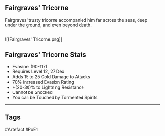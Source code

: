 ## Fairgraves' Tricorne
Fairgraves' trusty tricorne accompanied him far across
the seas, deep under the ground, and even beyond death.
##
![[Fairgraves' Tricorne.png]]
## Fairgraves' Tricorne Stats
- Evasion: (90-117)
- Requires Level 12, 27 Dex
- Adds 15 to 25 Cold Damage to Attacks
- 70% increased Evasion Rating
- +(20-30)% to Lightning Resistance
- Cannot be Shocked
- You can be Touched by Tormented Spirits


---
## Tags
#Artefact
#PoE1